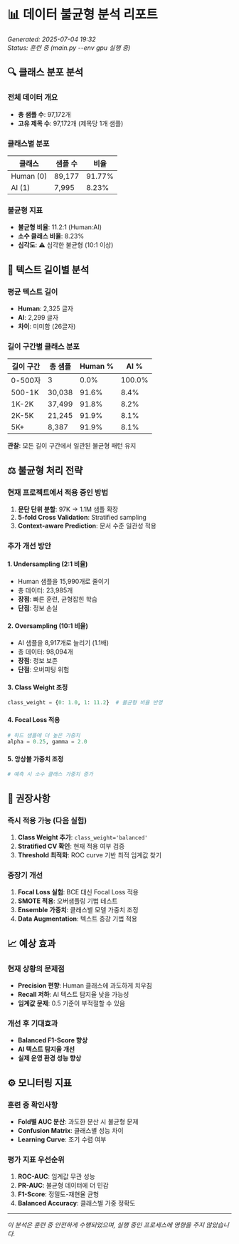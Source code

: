# 📊 데이터 불균형 분석 리포트

*Generated: 2025-07-04 19:32*  
*Status: 훈련 중 (main.py --env gpu 실행 중)*

## 🔍 클래스 분포 분석

### 전체 데이터 개요
- **총 샘플 수**: 97,172개
- **고유 제목 수**: 97,172개 (제목당 1개 샘플)

### 클래스별 분포
| 클래스 | 샘플 수 | 비율 |
|--------|---------|------|
| Human (0) | 89,177 | 91.77% |
| AI (1) | 7,995 | 8.23% |

### 불균형 지표
- **불균형 비율**: 11.2:1 (Human:AI)
- **소수 클래스 비율**: 8.23%
- **심각도**: ⚠️ 심각한 불균형 (10:1 이상)

## 📝 텍스트 길이별 분석

### 평균 텍스트 길이
- **Human**: 2,325 글자
- **AI**: 2,299 글자
- **차이**: 미미함 (26글자)

### 길이 구간별 클래스 분포
| 길이 구간 | 총 샘플 | Human % | AI % |
|-----------|---------|---------|------|
| 0-500자 | 3 | 0.0% | 100.0% |
| 500-1K | 30,038 | 91.6% | 8.4% |
| 1K-2K | 37,499 | 91.8% | 8.2% |
| 2K-5K | 21,245 | 91.9% | 8.1% |
| 5K+ | 8,387 | 91.9% | 8.1% |

**관찰**: 모든 길이 구간에서 일관된 불균형 패턴 유지

## ⚖️ 불균형 처리 전략

### 현재 프로젝트에서 적용 중인 방법
1. **문단 단위 분할**: 97K → 1.1M 샘플 확장
2. **5-fold Cross Validation**: Stratified sampling
3. **Context-aware Prediction**: 문서 수준 일관성 적용

### 추가 개선 방안

#### 1. Undersampling (2:1 비율)
- Human 샘플을 15,990개로 줄이기
- 총 데이터: 23,985개
- **장점**: 빠른 훈련, 균형잡힌 학습
- **단점**: 정보 손실

#### 2. Oversampling (10:1 비율) 
- AI 샘플을 8,917개로 늘리기 (1.1배)
- 총 데이터: 98,094개
- **장점**: 정보 보존
- **단점**: 오버피팅 위험

#### 3. Class Weight 조정
```python
class_weight = {0: 1.0, 1: 11.2}  # 불균형 비율 반영
```

#### 4. Focal Loss 적용
```python
# 하드 샘플에 더 높은 가중치
alpha = 0.25, gamma = 2.0
```

#### 5. 앙상블 가중치 조정
```python
# 예측 시 소수 클래스 가중치 증가
```

## 🎯 권장사항

### 즉시 적용 가능 (다음 실험)
1. **Class Weight 추가**: `class_weight='balanced'`
2. **Stratified CV 확인**: 현재 적용 여부 검증
3. **Threshold 최적화**: ROC curve 기반 최적 임계값 찾기

### 중장기 개선
1. **Focal Loss 실험**: BCE 대신 Focal Loss 적용
2. **SMOTE 적용**: 오버샘플링 기법 테스트
3. **Ensemble 가중치**: 클래스별 모델 가중치 조정
4. **Data Augmentation**: 텍스트 증강 기법 적용

## 📈 예상 효과

### 현재 상황의 문제점
- **Precision 편향**: Human 클래스에 과도하게 치우침
- **Recall 저하**: AI 텍스트 탐지율 낮을 가능성
- **임계값 문제**: 0.5 기준이 부적절할 수 있음

### 개선 후 기대효과
- **Balanced F1-Score 향상**
- **AI 텍스트 탐지율 개선**
- **실제 운영 환경 성능 향상**

## ⚙️ 모니터링 지표

### 훈련 중 확인사항
- **Fold별 AUC 분산**: 과도한 분산 시 불균형 문제
- **Confusion Matrix**: 클래스별 성능 차이
- **Learning Curve**: 조기 수렴 여부

### 평가 지표 우선순위
1. **ROC-AUC**: 임계값 무관 성능
2. **PR-AUC**: 불균형 데이터에 더 민감
3. **F1-Score**: 정밀도-재현율 균형
4. **Balanced Accuracy**: 클래스별 가중 정확도

---

*이 분석은 훈련 중 안전하게 수행되었으며, 실행 중인 프로세스에 영향을 주지 않았습니다.*